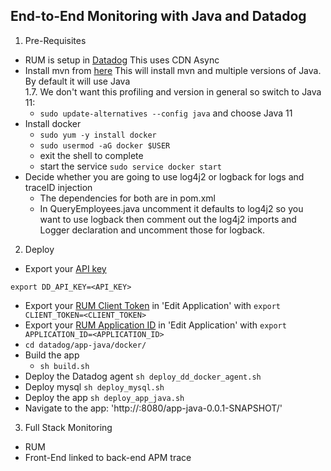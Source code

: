 End-to-End Monitoring with Java and Datadog
--

1. Pre-Requisites

- RUM is setup in [Datadog](https://docs.datadoghq.com/real_user_monitoring/browser/)
 This uses CDN Async  
- Install mvn from [here](https://gist.github.com/sebsto/19b99f1fa1f32cae5d00)
This will install mvn and multiple versions of Java.  By default it will use Java  
1.7.  We don't want this profiling and version in general so switch to Java 11:  
  - ```sudo update-alternatives --config java``` and choose Java 11  
- Install docker  
  - ```sudo yum -y install docker```  
  - ```sudo usermod -aG docker $USER```  
  - exit the shell to complete  
  - start the service ```sudo service docker start```  
- Decide whether you are going to use log4j2 or logback for logs and traceID
injection  
  - The dependencies for both are in pom.xml  
  - In QueryEmployees.java uncomment it defaults to log4j2 so you want to use logback
then comment out the log4j2 imports and Logger declaration and uncomment those for logback.  
2. Deploy  

- Export your [API key](https://app.datadoghq.com/account/settings#api)  
 ```
 export DD_API_KEY=<API_KEY>
 ```  
- Export your
[RUM Client Token](https://app.datadoghq.com/rum/list?from_ts=1633643340056&to_ts=1633729740056&live=true)
in 'Edit Application' with ```export CLIENT_TOKEN=<CLIENT_TOKEN>```  
- Export your
[RUM Application ID](https://app.datadoghq.com/rum/list?from_ts=1633643340056&to_ts=1633729740056&live=true)
in 'Edit Application' with ```export APPLICATION_ID=<APPLICATION_ID>```  
- ```cd datadog/app-java/docker/```  
- Build the app  
  - ```sh build.sh```  
- Deploy the Datadog agent ```sh deploy_dd_docker_agent.sh```  
- Deploy mysql ```sh deploy_mysql.sh```  
- Deploy the app ```sh deploy_app_java.sh```  
- Navigate to the app: 'http://<host>:8080/app-java-0.0.1-SNAPSHOT/'

3. Full Stack Monitoring  

- RUM
- Front-End linked to back-end APM trace
